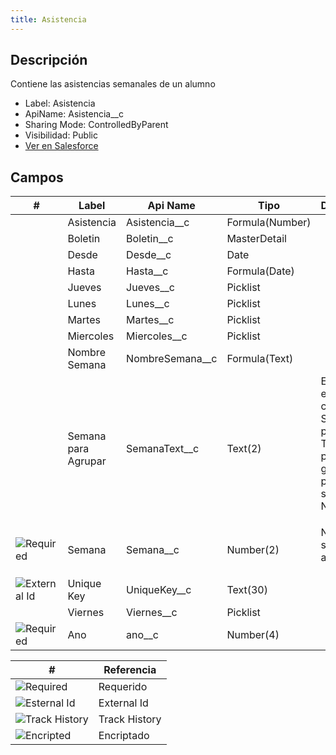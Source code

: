 ```yaml
---
title: Asistencia
---
```


<!-- START autogenerated-object -->

## Descripción

Contiene las asistencias semanales de un alumno

- Label: Asistencia
- ApiName: Asistencia\_\_c
- Sharing Mode: ControlledByParent
- Visibilidad: Public
- [Ver en Salesforce](https://test.salesforce.com/lightning/setup/ObjectManager/lookupRedirect?lookup=entityByApiName&apiName=Asistencia__c)

## Campos

| #                                                             | Label               | Api Name          | Tipo            | Descripcion                                                                                                       |
| ------------------------------------------------------------- | ------------------- | ----------------- | --------------- | ----------------------------------------------------------------------------------------------------------------- |
| <div class="icons"></div>                                     | Asistencia          | Asistencia\_\_c   | Formula(Number) | <ul></ul>                                                                                                         |
| <div class="icons"></div>                                     | Boletin             | Boletin\_\_c      | MasterDetail    | <ul></ul>                                                                                                         |
| <div class="icons"></div>                                     | Desde               | Desde\_\_c        | Date            | <ul></ul>                                                                                                         |
| <div class="icons"></div>                                     | Hasta               | Hasta\_\_c        | Formula(Date)   | <ul></ul>                                                                                                         |
| <div class="icons"></div>                                     | Jueves              | Jueves\_\_c       | Picklist        | <ul></ul>                                                                                                         |
| <div class="icons"></div>                                     | Lunes               | Lunes\_\_c        | Picklist        | <ul></ul>                                                                                                         |
| <div class="icons"></div>                                     | Martes              | Martes\_\_c       | Picklist        | <ul></ul>                                                                                                         |
| <div class="icons"></div>                                     | Miercoles           | Miercoles\_\_c    | Picklist        | <ul></ul>                                                                                                         |
| <div class="icons"></div>                                     | Nombre Semana       | NombreSemana\_\_c | Formula(Text)   | <ul></ul>                                                                                                         |
| <div class="icons"></div>                                     | Semana para Agrupar | SemanaText\_\_c   | Text(2)         | Este campo es el mismo campo Semana pero en Texto porque el group by no permite que se haga con Numeros <ul></ul> |
| <div class="icons">![Required](/img/lock_60.png)</div>        | Semana              | Semana\_\_c       | Number(2)       | Numero de semana del año <ul></ul>                                                                                |
| <div class="icons">![External Id](/img/database_60.png)</div> | Unique Key          | UniqueKey\_\_c    | Text(30)        | <ul></ul>                                                                                                         |
| <div class="icons"></div>                                     | Viernes             | Viernes\_\_c      | Picklist        | <ul></ul>                                                                                                         |
| <div class="icons">![Required](/img/lock_60.png)</div>        | Ano                 | ano\_\_c          | Number(4)       | <ul></ul>                                                                                                         |

| #                                                              | Referencia    |
| -------------------------------------------------------------- | ------------- |
| <div class="icons">![Required](/img/lock_60.png)</div>         | Requerido     |
| <div class="icons">![Esternal Id](/img/database_60.png)</div>  | External Id   |
| <div class="icons">![Track History](/img/tracker_60.png)</div> | Track History |
| <div class="icons">![Encripted](/img/password_60.png)</div>    | Encriptado    |

<!-- END autogenerated-object -->
